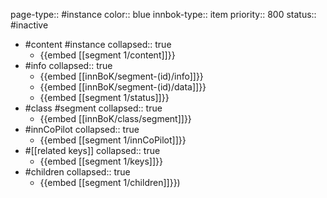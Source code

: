 page-type:: #instance
color:: blue
innbok-type:: item
priority:: 800
status:: #inactive

- #content #instance
  collapsed:: true
	- {{embed [[segment 1/content]]}}
- #info
  collapsed:: true
	- {{embed [[innBoK/segment-(id)/info]]}}
	- {{embed [[innBoK/segment-(id)/data]]}}
	- {{embed [[segment 1/status]]}}
- #class #segment
  collapsed:: true
	- {{embed [[innBoK/class/segment]]}}
- #innCoPilot
  collapsed:: true
	- {{embed [[segment 1/innCoPilot]]}}
- #[[related keys]]
  collapsed:: true
	- {{embed [[segment 1/keys]]}}
- #children
  collapsed:: true
	- {{embed [[segment 1/children]]}})